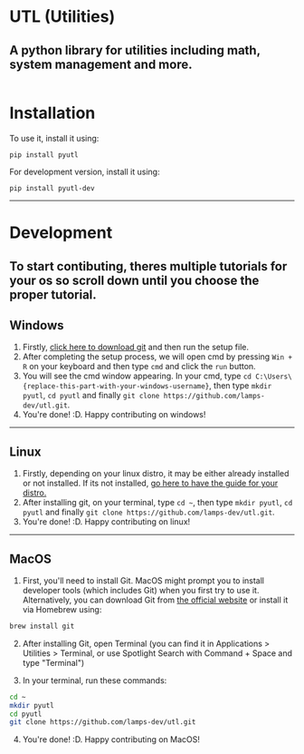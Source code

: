 # UTL (Utilities)
## A python library for utilities including math, system management and more.
```
```
# Installation
To use it, install it using:
```
pip install pyutl
```
For development version, install it using:
```
pip install pyutl-dev
```
___
# Development
**To start contibuting, theres multiple tutorials for your os so scroll down until you choose the proper tutorial.**
---
## **Windows**
1. Firstly, [click here to download git](https://git-scm.com/download/win) and then run the setup file.
2. After completing the setup process, we will open cmd by pressing ```Win + R``` on your keyboard and then type ```cmd``` and click the ```run``` button.
3. You will see the cmd window appearing. In your cmd, type ```cd C:\Users\{replace-this-part-with-your-windows-username}```, then type ```mkdir pyutl```, ```cd pyutl``` and finally ```git clone https://github.com/lamps-dev/utl.git```.
4. You're done! :D. Happy contributing on windows!
---
## **Linux**
1. Firstly, depending on your linux distro, it may be either already installed or not installed. If its not installed, [go here to have the guide for your distro.](https://git-scm.com/downloads/linux)
2. After installing git, on your terminal, type ```cd ~```, then type ```mkdir pyutl```, ```cd pyutl``` and finally ```git clone https://github.com/lamps-dev/utl.git```.
4. You're done! :D. Happy contributing on linux!
---
## **MacOS**
1. First, you'll need to install Git. MacOS might prompt you to install developer tools (which includes Git) when you first try to use it. Alternatively, you can download Git from [the official website](https://git-scm.com/download/mac) or install it via Homebrew using:
```bash
brew install git
```

2. After installing Git, open Terminal (you can find it in Applications > Utilities > Terminal, or use Spotlight Search with Command + Space and type "Terminal")

3. In your terminal, run these commands:
```bash
cd ~
mkdir pyutl
cd pyutl
git clone https://github.com/lamps-dev/utl.git
```

4. You're done! :D. Happy contributing on MacOS!